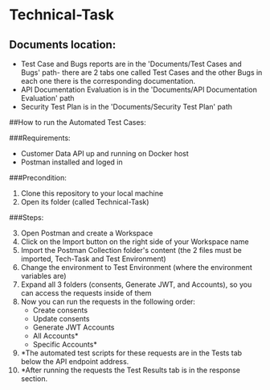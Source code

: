 # Technical-Task

## Documents location:
- Test Case and Bugs reports are in the 'Documents/Test Cases and Bugs' path- there are 2 tabs one called Test Cases and the other Bugs in each one there is the corresponding documentation.
- API Documentation Evaluation is in the 'Documents/API Documentation Evaluation' path
- Security Test Plan is in the 'Documents/Security Test Plan' path

##How to run the Automated Test Cases:

###Requirements:
- Customer Data API up and running on Docker host
- Postman installed and loged in

###Precondition:
1. Clone this repository to your local machine
2. Open its folder (called Technical-Task)

###Steps:

3. Open Postman and create a Workspace
4. Click on the Import button on the right side of your Workspace name 
5. Import the Postman Collection folder's content (the 2 files must be imported, Tech-Task and Test Environment)
6. Change the environment to Test Environment (where the environment variables are)
7. Expand all 3 folders (consents, Generate JWT, and Accounts), so you can access the requests inside of them
8. Now you can run the requests in the following order:
   - Create consents
   - Update consents
   - Generate JWT Accounts
   - All Accounts*
   - Specific Accounts*
 9. *The automated test scripts for these requests are in the Tests tab below the API endpoint address.
 10. *After running the requests the Test Results tab is in the response section.

